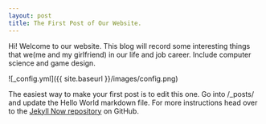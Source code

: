 ```yaml
---
layout: post
title: The First Post of Our Website.
---
```


Hi! Welcome to our website. This blog will record some interesting things that we(me and my girlfriend) in our life and job career. Include computer science and game design.

![_config.yml]({{ site.baseurl }}/images/config.png)

The easiest way to make your first post is to edit this one. Go into /_posts/ and update the Hello World markdown file. For more instructions head over to the [Jekyll Now repository](https://github.com/barryclark/jekyll-now) on GitHub.

